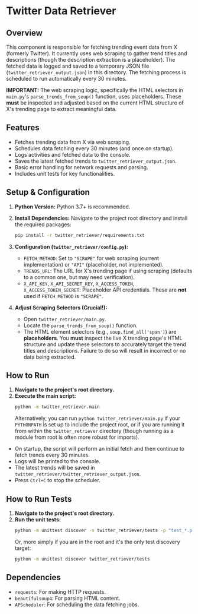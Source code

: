 # Twitter Data Retriever

## Overview

This component is responsible for fetching trending event data from X (formerly Twitter). It currently uses web scraping to gather trend titles and descriptions (though the description extraction is a placeholder). The fetched data is logged and saved to a temporary JSON file (`twitter_retriever_output.json`) in this directory. The fetching process is scheduled to run automatically every 30 minutes.

**IMPORTANT:** The web scraping logic, specifically the HTML selectors in `main.py`'s `parse_trends_from_soup()` function, uses placeholders. These **must** be inspected and adjusted based on the current HTML structure of X's trending page to extract meaningful data.

## Features

*   Fetches trending data from X via web scraping.
*   Schedules data fetching every 30 minutes (and once on startup).
*   Logs activities and fetched data to the console.
*   Saves the latest fetched trends to `twitter_retriever_output.json`.
*   Basic error handling for network requests and parsing.
*   Includes unit tests for key functionalities.

## Setup & Configuration

1.  **Python Version:** Python 3.7+ is recommended.
2.  **Install Dependencies:** Navigate to the project root directory and install the required packages:
    ```bash
    pip install -r twitter_retriever/requirements.txt
    ```
3.  **Configuration (`twitter_retriever/config.py`):**
    *   `FETCH_METHOD`: Set to `"SCRAPE"` for web scraping (current implementation) or `"API"` (placeholder, not implemented).
    *   `TRENDS_URL`: The URL for X's trending page if using scraping (defaults to a common one, but may need verification).
    *   `X_API_KEY`, `X_API_SECRET_KEY`, `X_ACCESS_TOKEN`, `X_ACCESS_TOKEN_SECRET`: Placeholder API credentials. These are **not** used if `FETCH_METHOD` is `"SCRAPE"`.

4.  **Adjust Scraping Selectors (Crucial!):**
    *   Open `twitter_retriever/main.py`.
    *   Locate the `parse_trends_from_soup()` function.
    *   The HTML element selectors (e.g., `soup.find_all('span')`) are **placeholders**. You **must** inspect the live X trending page's HTML structure and update these selectors to accurately target the trend titles and descriptions. Failure to do so will result in incorrect or no data being extracted.

## How to Run

1.  **Navigate to the project's root directory.**
2.  **Execute the main script:**
    ```bash
    python -m twitter_retriever.main
    ```
    Alternatively, you can run `python twitter_retriever/main.py` if your `PYTHONPATH` is set up to include the project root, or if you are running it from within the `twitter_retriever` directory (though running as a module from root is often more robust for imports).

*   On startup, the script will perform an initial fetch and then continue to fetch trends every 30 minutes.
*   Logs will be printed to the console.
*   The latest trends will be saved in `twitter_retriever/twitter_retriever_output.json`.
*   Press `Ctrl+C` to stop the scheduler.

## How to Run Tests

1.  **Navigate to the project's root directory.**
2.  **Run the unit tests:**
    ```bash
    python -m unittest discover -s twitter_retriever/tests -p "test_*.py"
    ```
    Or, more simply if you are in the root and it's the only test discovery target:
    ```bash
    python -m unittest discover twitter_retriever/tests
    ```

## Dependencies

*   `requests`: For making HTTP requests.
*   `beautifulsoup4`: For parsing HTML content.
*   `APScheduler`: For scheduling the data fetching jobs.
